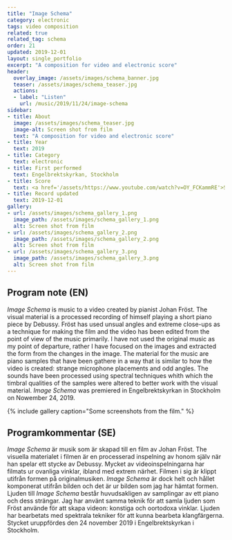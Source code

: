 ```yaml
---
title: "Image Schema"
category: electronic
tags: video composition
related: true
related_tag: schema
order: 21
updated: 2019-12-01
layout: single_portfolio
excerpt: "A composition for video and electronic score"
header: 
  overlay_image: /assets/images/schema_banner.jpg
  teaser: /assets/images/schema_teaser.jpg
  actions:
  - label: "Listen"
    url: /music/2019/11/24/image-schema
sidebar:
- title: About
  image: /assets/images/schema_teaser.jpg
  image-alt: Screen shot from film
  text: "A composition for video and electronic score"
- title: Year
  text: 2019
- title: Category
  text: electronic
- title: First performed
  text: Engelbrektskyrkan, Stockholm
- title: Score
  text: <a href='/assets/https://www.youtube.com/watch?v=OY_FCKammRE'>Score for Image Schema</a>
- title: Record updated
  text: 2019-12-01
gallery:
- url: /assets/images/schema_gallery_1.png
  image_path: /assets/images/schema_gallery_1.png
  alt: Screen shot from film
- url: /assets/images/schema_gallery_2.png
  image_path: /assets/images/schema_gallery_2.png
  alt: Screen shot from film
- url: /assets/images/schema_gallery_3.png
  image_path: /assets/images/schema_gallery_3.png
  alt: Screen shot from film
---
```

<h2>Program note (EN)</h2>


<i>Image Schema</i> is music to a video created by pianist Johan Fröst. The visual material is a processed recording of himself playing a short piano piece by Debussy. Fröst has used unsual angles and extreme close-ups as a technique for making the film and the video has been edited from the point of view of the music primarily. I have not used the original music as my point of departure, rather I have focused on the images and extracted the form from the changes in the image. The material for the music are piano samples that have been gathere in a way that is similar to how the video is created: strange microphone placements and odd angles. The sounds have been processed using spectral techniques whith which the timbral qualities of the samples were altered to better work with the visual material. <i>Image Schema</i> was premiered in Engelbrektskyrkan in Stockholm on Nowember 24, 2019.

{% include gallery caption="Some screenshots from the film." %}

<h2>Programkommentar (SE)</h2>


<i>Image Schema</i> är musik som är skapad till en film av Johan Fröst. The visuella materialet i filmen är en processerad inspelning av honom själv när han spelar ett stycke av Debussy. Mycket av videoinspelningarna har filmats ur ovanliga vinklar, ibland med extrem närhet. Filmen i sig är klippt utifrån formen på originalmusiken. <i>Image Schema</i> är dock helt och hållet komponerat utifrån bilden och det är ur bilden som jag har hämtat formen. Ljuden till <i>Image Schema</i> består huvudsakligen av samplingar av ett piano och dess strängar. Jag har använt samma teknik för att samla ljuden som Fröst använde för att skapa videon: konstiga och oortodoxa vinklar. Ljuden har bearbetats med spektrala tekniker för att kunna bearbeta klangfärgerna. Stycket uruppfördes den 24 november 2019 i Engelbrektskyrkan i Stockholm.
